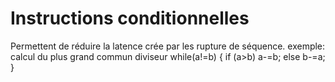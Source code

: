 Instructions conditionnelles 
=============================

Permettent de réduire la latence crée par les rupture de séquence.
exemple:
calcul du plus grand commun diviseur
while(a!=b)
{
 if (a>b) a-=b; else b-=a;
}
